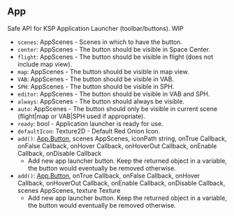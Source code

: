## App

Safe API for KSP Application Launcher (toolbar/buttons). WIP

- `scenes`: AppScenes - Scenes in which to have the button.
- `center`: AppScenes - The button should be visible in Space Center.
- `flight`: AppScenes - The button should be visible in flight (does not include map view).
- `map`: AppScenes - The button should be visible in map view.
- `VAB`: AppScenes - The button should be visible in VAB.
- `SPH`: AppScenes - The button should be visible in SPH.
- `editor`: AppScenes - The button should be visible in VAB and SPH.
- `always`: AppScenes - The button should always be visible.
- `auto`: AppScenes - The button should only be visible in current scene (flight|map or VAB|SPH used if appropriate).
- `ready`: bool - Application launcher is ready for use.
- `defaultIcon`: Texture2D - Default Red Onion Icon.
- `add()`: [App.Button](App.Button.md), scenes AppScenes, iconPath string, onTrue Callback, onFalse Callback, onHover Callback, onHoverOut Callback, onEnable Callback, onDisable Callback
  - Add new app launcher button. Keep the returned object in a variable, the button would eventually be removed otherwise.
- `add()`: [App.Button](App.Button.md), onTrue Callback, onFalse Callback, onHover Callback, onHoverOut Callback, onEnable Callback, onDisable Callback, scenes AppScenes, texture Texture
  - Add new app launcher button. Keep the returned object in a variable, the button would eventually be removed otherwise.

